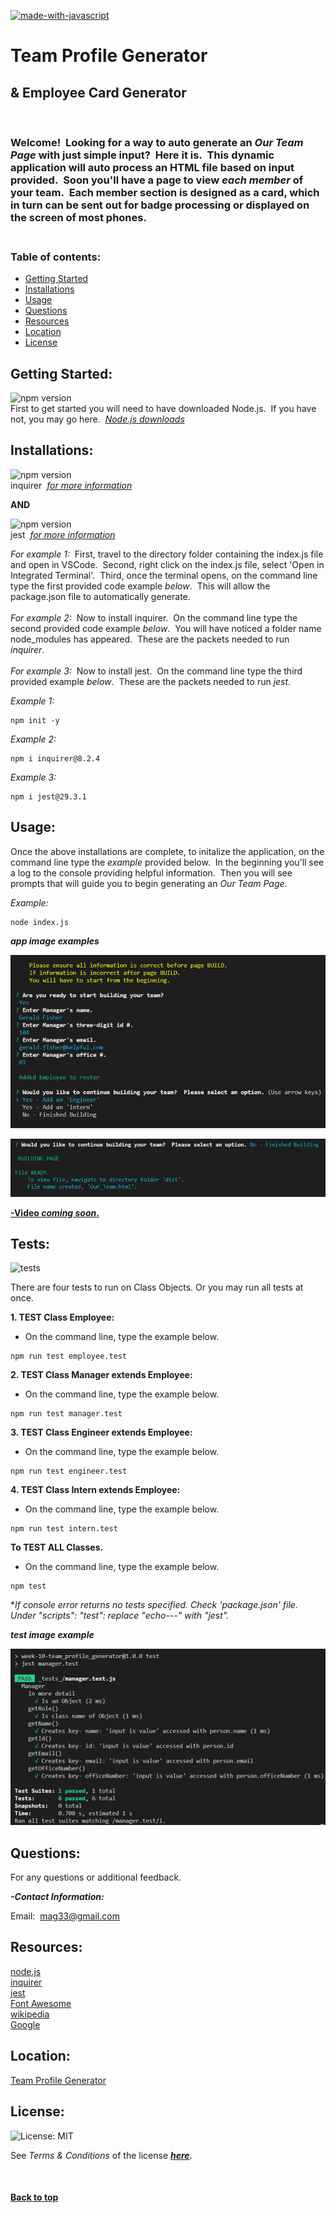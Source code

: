 [![made-with-javascript](https://img.shields.io/badge/Made%20with-JavaScript-1f425f.svg)](https://www.javascript.com)<br>
# **Team Profile Generator**

## **& Employee Card Generator**
<br>

### Welcome!&nbsp;&nbsp;Looking for a way to auto generate an *Our Team Page* with just simple input?&nbsp;&nbsp;Here it is.&nbsp;&nbsp;This dynamic application will auto process an HTML file based on input provided.&nbsp;&nbsp;Soon you'll have a page to view *each member* of your team.&nbsp;&nbsp;Each member section is designed as a card, which in turn can be sent out for badge processing or displayed on the screen of most phones.<br><br>

### **Table of contents:**

- [Getting Started](#getting)
- [Installations](#installations)
- [Usage](#usage)
- [Questions](#questions)
- [Resources](#resources)
- [Location](#location)
- [License](#license)

## Getting Started:

![npm version](https://img.shields.io/badge/node-v18.12.1-9cf)<br>First to get started you will need to have downloaded Node.js.&nbsp;&nbsp;If you have not, you may go here.&nbsp;&nbsp;[*Node.js downloads*](https://nodejs.org/en/download/)

## Installations:
  
![npm version](https://img.shields.io/badge/inquirer-v8.2.4-9cf)<br>inquirer&nbsp;&nbsp;[*for more information*](https://www.npmjs.com/package/inquirer)

**AND**

![npm version](https://img.shields.io/badge/jest-v29.3.1-9cf)<br>jest&nbsp;&nbsp;[*for more information*](https://jestjs.io/)
  
*For example 1:*&nbsp;&nbsp;First, travel to the directory folder containing the index.js file and open in VSCode.&nbsp;&nbsp;Second, right click on the index.js file, select 'Open in Integrated Terminal'.&nbsp;&nbsp;Third, once the terminal opens, on the command line type the first provided code example *below*.&nbsp;&nbsp;This will allow the package.json file to automatically generate.<br><br>*For example 2:*&nbsp;&nbsp;Now to install inquirer.&nbsp;&nbsp;On the command line type the second provided code example *below*.&nbsp;&nbsp;You will have noticed a folder name node_modules has appeared.&nbsp;&nbsp;These are the packets needed to run *inquirer*.<br><br>*For example 3:*&nbsp;&nbsp;Now to install jest.&nbsp;&nbsp;On the command line type the third provided example *below*.&nbsp;&nbsp;These are the packets needed to run *jest*.

*Example 1:*
```shell
npm init -y
```

*Example 2:*
```shell
npm i inquirer@8.2.4
```

*Example 3:*
```shell
npm i jest@29.3.1
```

## Usage:
  
Once the above installations are complete, to initalize the application, on the command line type the *example* provided below.&nbsp;&nbsp;In the beginning you'll see a log to the console providing helpful information.&nbsp;&nbsp;Then you will see prompts that will guide you to begin generating an *Our Team Page*.

*Example:*
```shell
node index.js
```

***app image examples***

![app question example](./assets/questionsImageSample.png)

![app finished example](./assets/finishedImageSample.png)

**[-Video *coming soon*.](https://google.com)**

## Tests:

![tests](https://img.shields.io/badge/tests-passed-brightgreen)

There are four tests to run on Class Objects.  Or you may run all tests at once.

**1. TEST Class Employee:**
-   On the command line, type the example below.
```shell
npm run test employee.test
```

**2. TEST Class Manager extends Employee:**
-   On the command line, type the example below.
```shell
npm run test manager.test
```

**3. TEST Class Engineer extends Employee:**
-   On the command line, type the example below.
```shell
npm run test engineer.test
```

**4. TEST Class Intern extends Employee:**
-   On the command line, type the example below.
```shell
npm run test intern.test
```

**To TEST ALL Classes.**
-   On the command line, type the example below.
```shell
npm test
```

**If console error returns no tests specified.  Check 'package.json' file.  Under "scripts": "test": replace "echo---" with "jest".*

***test image example***

![app test example](./assets/testImageSample.png)

## Questions:

For any questions or additional feedback.

**_-Contact Information:_**

Email:&nbsp;&nbsp;[mag33@gmail.com](mag33@gmail.com)
## Resources:

[node.js](https://nodejs.org/en/docs/)<br>[inquirer](https://www.npmjs.com/package/inquirer?activeTab=readme)<br>[jest](https://jestjs.io/)<br>[Font Awesome](https://fontawesome.com/)<br>[wikipedia](https://en.wikipedia.org/wiki/List_of_colloquial_names_for_universities_and_colleges_in_the_United_States)<br>[Google](https://www.google.com)

## Location:

[Team Profile Generator](https://github.com/zMag33z/week-10-Team_Profile_Generator)

## License:
  
![License: MIT](https://img.shields.io/badge/license-MIT-brightgreen)
  
See *Terms & Conditions* of the license [***here***](https://opensource.org/licenses/MIT).

<br>


#### [**Back to top**](#)